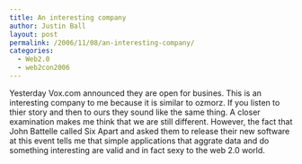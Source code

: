 ```yaml
---
title: An interesting company
author: Justin Ball
layout: post
permalink: /2006/11/08/an-interesting-company/
categories:
  - Web2.0
  - web2con2006
---
```


Yesterday Vox.com announced they are open for busines. This is an interesting company to me because it is similar to ozmorz. If you listen to thier story and then to ours they sound like the same thing. A closer examination makes me think that we are still different. However, the fact that John Battelle called Six Apart and asked them to release their new software at this event tells me that simple applications that aggrate data and do something interesting are valid and in fact sexy to the web 2.0 world.